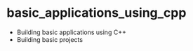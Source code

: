 # basic_applications_using_cpp
<ul><li> Building basic applications using C++</li>
<li> Building basic projects</li></ul>
